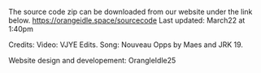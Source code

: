 The source code zip can be downloaded from our website under the link below.
https://orangeidle.space/sourcecode
Last updated: March22 at 1:40pm

Credits: Video: VJYE Edits. Song: Nouveau Opps by Maes and JRK 19.

Website design and developement: OrangleIdle25